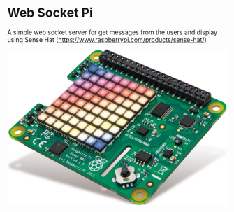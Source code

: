 ﻿# Web Socket Pi

 A simple web socket server for get messages from the users and display using Sense Hat (https://www.raspberrypi.com/products/sense-hat/)

![Sense Hat](./sensehat.png)
